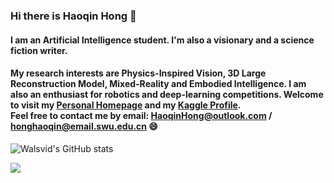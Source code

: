 ### Hi there is Haoqin Hong 👋

#### I am an Artificial Intelligence student. I'm also a visionary and a science fiction writer. 

#### My research interests are Physics-Inspired Vision, 3D Large Reconstruction Model, Mixed-Reality and Embodied Intelligence. I am also an enthusiast for robotics and deep-learning competitions. Welcome to visit my [Personal Homepage](//haoqinhong.github.io/) and my [Kaggle Profile](https://www.kaggle.com/haoqinhong).<br>Feel free to contact me by email: HaoqinHong@outlook.com / honghaoqin@email.swu.edu.cn 😄

![Walsvid's GitHub stats](https://github-readme-stats-one-bice.vercel.app/api?username=haoqinhong&show_icons=true&include_all_commits=true&count_private=true&role=OWNER,ORGANIZATION_MEMBER,COLLABORATOR)

![](https://komarev.com/ghpvc/?username=haoqinhong)

<!--
**HaoqinHong/haoqinhong** is a ✨ _special_ ✨ repository because its `README.md` (this file) appears on your GitHub profile.

Here are some ideas to get you started:

- 🔭 I’m currently working on ...
- 🌱 I’m currently learning ...
- 👯 I’m looking to collaborate on ...
- 🤔 I’m looking for help with ...
- 💬 Ask me about ...
- 📫 How to reach me: ...
- 😄 Pronouns: ...
- ⚡ Fun fact: ...
-->
